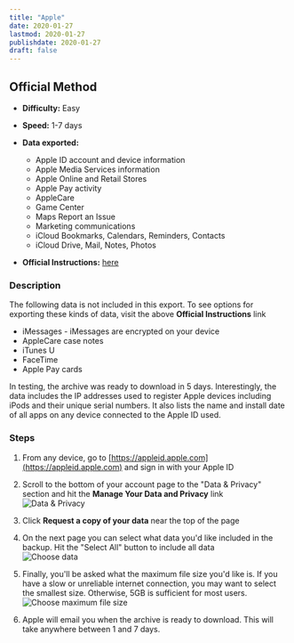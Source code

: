 ```yaml
---
title: "Apple"
date: 2020-01-27
lastmod: 2020-01-27
publishdate: 2020-01-27
draft: false
---
```


##  Official Method

* **Difficulty:** Easy
* **Speed:** 1-7 days
* **Data exported:**
	* Apple ID account and device information
    * Apple Media Services information
    * Apple Online and Retail Stores
    * Apple Pay activity
    * AppleCare
    * Game Center
    * Maps Report an Issue
    * Marketing communications
    * iCloud Bookmarks, Calendars, Reminders, Contacts
    * iCloud Drive, Mail, Notes, Photos


* **Official Instructions:** [here](https://support.apple.com/en-us/HT208502)

### Description

The following data is not included in this export. To see options for exporting these kinds of data, visit the above **Official Instructions** link

* iMessages - iMessages are encrypted on your device
* AppleCare case notes
* iTunes U
* FaceTime
* Apple Pay cards

In testing, the archive was ready to download in 5 days. Interestingly, the data includes the IP addresses used to register Apple devices including iPods and their unique serial numbers. It also lists the name and install date of all apps on any device connected to the Apple ID used.

### Steps

1. From any device, go to [https://appleid.apple.com](https://appleid.apple.com) and sign in with your Apple ID

1. Scroll to the bottom of your account page to the "Data & Privacy" section and hit the **Manage Your Data and Privacy** link<br />
	<img src="/images/apple_dataprivacy.png" alt="Data & Privacy" class="bordered centered">

1. Click **Request a copy of your data** near the top of the page
1. On the next page you can select what data you'd like included in the backup. Hit the "Select All" button to include all data<br />
	<img src="/images/apple_choosedata.png" alt="Choose data" class="bordered centered" />

1. Finally, you'll be asked what the maximum file size you'd like is. If you have a slow or unreliable internet connection, you may want to select the smallest size. Otherwise, 5GB is sufficient for most users.<br />
	<img src="/images/apple_file_size.png" alt="Choose maximum file size" class="bordered centered" />

1. Apple will email you when the archive is ready to download. This will take anywhere between 1 and 7 days.
